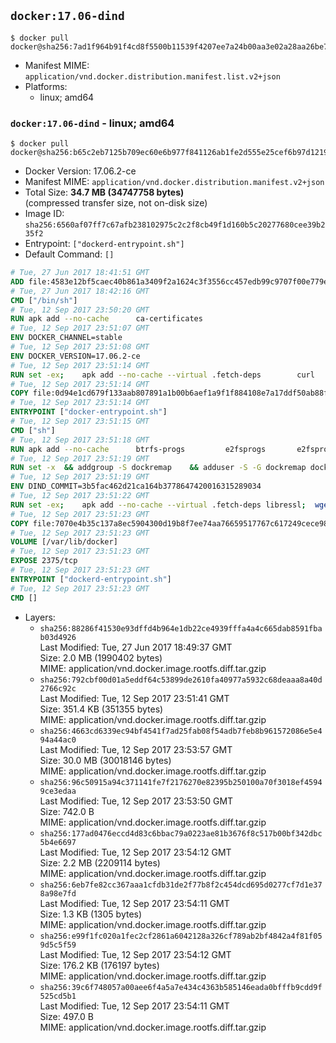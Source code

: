 ## `docker:17.06-dind`

```console
$ docker pull docker@sha256:7ad1f964b91f4cd8f5500b11539f4207ee7a24b00aa3e02a28aa26be74e2b74d
```

-	Manifest MIME: `application/vnd.docker.distribution.manifest.list.v2+json`
-	Platforms:
	-	linux; amd64

### `docker:17.06-dind` - linux; amd64

```console
$ docker pull docker@sha256:b65c2eb7125b709ec60e6b977f841126ab1fe2d555e25cef6b97d1219d787100
```

-	Docker Version: 17.06.2-ce
-	Manifest MIME: `application/vnd.docker.distribution.manifest.v2+json`
-	Total Size: **34.7 MB (34747758 bytes)**  
	(compressed transfer size, not on-disk size)
-	Image ID: `sha256:6560af07ff7c67afb238102975c2c2f8cb49f1d160b5c20277680cee39b235f2`
-	Entrypoint: `["dockerd-entrypoint.sh"]`
-	Default Command: `[]`

```dockerfile
# Tue, 27 Jun 2017 18:41:51 GMT
ADD file:4583e12bf5caec40b861a3409f2a1624c3f3556cc457edb99c9707f00e779e45 in / 
# Tue, 27 Jun 2017 18:42:16 GMT
CMD ["/bin/sh"]
# Tue, 12 Sep 2017 23:50:20 GMT
RUN apk add --no-cache 		ca-certificates
# Tue, 12 Sep 2017 23:51:07 GMT
ENV DOCKER_CHANNEL=stable
# Tue, 12 Sep 2017 23:51:08 GMT
ENV DOCKER_VERSION=17.06.2-ce
# Tue, 12 Sep 2017 23:51:14 GMT
RUN set -ex; 	apk add --no-cache --virtual .fetch-deps 		curl 		tar 	; 		apkArch="$(apk --print-arch)"; 	case "$apkArch" in 		x86_64) dockerArch='x86_64' ;; 		s390x) dockerArch='s390x' ;; 		*) echo >&2 "error: unsupported architecture ($apkArch)"; exit 1 ;;	esac; 		if ! curl -fL -o docker.tgz "https://download.docker.com/linux/static/${DOCKER_CHANNEL}/${dockerArch}/docker-${DOCKER_VERSION}.tgz"; then 		echo >&2 "error: failed to download 'docker-${DOCKER_VERSION}' from '${DOCKER_CHANNEL}' for '${dockerArch}'"; 		exit 1; 	fi; 		tar --extract 		--file docker.tgz 		--strip-components 1 		--directory /usr/local/bin/ 	; 	rm docker.tgz; 		apk del .fetch-deps; 		dockerd -v; 	docker -v
# Tue, 12 Sep 2017 23:51:14 GMT
COPY file:0d94e1cd679f133aab807891a1b00b6aef1a9f1f884108e7a17ddf50ab88f1fb in /usr/local/bin/ 
# Tue, 12 Sep 2017 23:51:14 GMT
ENTRYPOINT ["docker-entrypoint.sh"]
# Tue, 12 Sep 2017 23:51:15 GMT
CMD ["sh"]
# Tue, 12 Sep 2017 23:51:18 GMT
RUN apk add --no-cache 		btrfs-progs 		e2fsprogs 		e2fsprogs-extra 		iptables 		xfsprogs 		xz
# Tue, 12 Sep 2017 23:51:19 GMT
RUN set -x 	&& addgroup -S dockremap 	&& adduser -S -G dockremap dockremap 	&& echo 'dockremap:165536:65536' >> /etc/subuid 	&& echo 'dockremap:165536:65536' >> /etc/subgid
# Tue, 12 Sep 2017 23:51:19 GMT
ENV DIND_COMMIT=3b5fac462d21ca164b3778647420016315289034
# Tue, 12 Sep 2017 23:51:22 GMT
RUN set -ex; 	apk add --no-cache --virtual .fetch-deps libressl; 	wget -O /usr/local/bin/dind "https://raw.githubusercontent.com/docker/docker/${DIND_COMMIT}/hack/dind"; 	chmod +x /usr/local/bin/dind; 	apk del .fetch-deps
# Tue, 12 Sep 2017 23:51:23 GMT
COPY file:7070e4b35c137a8ec5904300d19b8f7ee74aa76659517767c617249cece98a4a in /usr/local/bin/ 
# Tue, 12 Sep 2017 23:51:23 GMT
VOLUME [/var/lib/docker]
# Tue, 12 Sep 2017 23:51:23 GMT
EXPOSE 2375/tcp
# Tue, 12 Sep 2017 23:51:23 GMT
ENTRYPOINT ["dockerd-entrypoint.sh"]
# Tue, 12 Sep 2017 23:51:23 GMT
CMD []
```

-	Layers:
	-	`sha256:88286f41530e93dffd4b964e1db22ce4939fffa4a4c665dab8591fbab03d4926`  
		Last Modified: Tue, 27 Jun 2017 18:49:37 GMT  
		Size: 2.0 MB (1990402 bytes)  
		MIME: application/vnd.docker.image.rootfs.diff.tar.gzip
	-	`sha256:792cbf00d01a5eddf64c53899de2610fa40977a5932c68deaaa8a40d2766c92c`  
		Last Modified: Tue, 12 Sep 2017 23:51:41 GMT  
		Size: 351.4 KB (351355 bytes)  
		MIME: application/vnd.docker.image.rootfs.diff.tar.gzip
	-	`sha256:4663cd6339ec94bf4541f7ad25fab08f54adb7feb8b961572086e5e494a44ac0`  
		Last Modified: Tue, 12 Sep 2017 23:53:57 GMT  
		Size: 30.0 MB (30018146 bytes)  
		MIME: application/vnd.docker.image.rootfs.diff.tar.gzip
	-	`sha256:96c50915a94c371141fe7f2176270e82395b250100a70f3018ef45949ce3edaa`  
		Last Modified: Tue, 12 Sep 2017 23:53:50 GMT  
		Size: 742.0 B  
		MIME: application/vnd.docker.image.rootfs.diff.tar.gzip
	-	`sha256:177ad0476eccd4d83c6bbac79a0223ae81b3676f8c517b00bf342dbc5b4e6697`  
		Last Modified: Tue, 12 Sep 2017 23:54:12 GMT  
		Size: 2.2 MB (2209114 bytes)  
		MIME: application/vnd.docker.image.rootfs.diff.tar.gzip
	-	`sha256:6eb7fe82cc367aaa1cfdb31de2f77b8f2c454dcd695d0277cf7d1e378a98e7fd`  
		Last Modified: Tue, 12 Sep 2017 23:54:11 GMT  
		Size: 1.3 KB (1305 bytes)  
		MIME: application/vnd.docker.image.rootfs.diff.tar.gzip
	-	`sha256:e99f1fc020a1fec2cf2861a6042128a326cf789ab2bf4842a4f81f059d5c5f59`  
		Last Modified: Tue, 12 Sep 2017 23:54:12 GMT  
		Size: 176.2 KB (176197 bytes)  
		MIME: application/vnd.docker.image.rootfs.diff.tar.gzip
	-	`sha256:39c6f748057a00aee6f4a5a7e434c4363b585146eada0bfffb9cdd9f525cd5b1`  
		Last Modified: Tue, 12 Sep 2017 23:54:11 GMT  
		Size: 497.0 B  
		MIME: application/vnd.docker.image.rootfs.diff.tar.gzip
